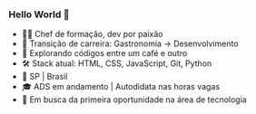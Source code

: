 
### Hello World 👋

- 👨‍🍳 Chef de formação, dev por paixão  
- 🔄 Transição de carreira: Gastronomia → Desenvolvimento  
- 🚀 Explorando códigos entre um café e outro 
- 🛠️ Stack atual: HTML, CSS, JavaScript, Git, Python  
- 📍 SP | Brasil  
- 🎓 ADS em andamento | Autodidata nas horas vagas  
- 🚀 Em busca da primeira oportunidade na área de tecnologia






